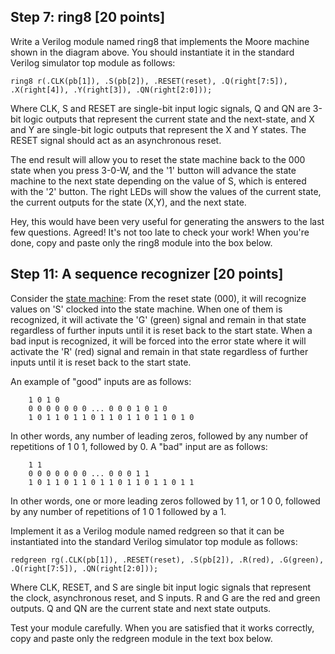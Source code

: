 ## Step 7: ring8 [20 points]

Write a Verilog module named ring8 that implements the Moore machine shown in the diagram above. You should instantiate it in the standard Verilog simulator top module as follows:

  `ring8 r(.CLK(pb[1]), .S(pb[2]), .RESET(reset), .Q(right[7:5]), .X(right[4]), .Y(right[3]), .QN(right[2:0]));`

Where CLK, S and RESET are single-bit input logic signals, Q and QN are 3-bit logic outputs that represent the current state and the next-state, and X and Y are single-bit logic outputs that represent the X and Y states. The RESET signal should act as an asynchronous reset. <br />

The end result will allow you to reset the state machine back to the 000 state when you press 3-0-W, and the '1' button will advance the state machine to the next state depending on the value of S, which is entered with the '2' button. The right LEDs will show the values of the current state, the current outputs for the state (X,Y), and the next state. <br />

Hey, this would have been very useful for generating the answers to the last few questions. Agreed! It's not too late to check your work! When you're done, copy and paste only the ring8 module into the box below. <br />

## Step 11: A sequence recognizer [20 points]
Consider the [state machine](statemachine.png):
From the reset state (000), it will recognize values on 'S' clocked into the state machine. When one of them is recognized, it will activate the 'G' (green) signal and remain in that state regardless of further inputs until it is reset back to the start state. When a bad input is recognized, it will be forced into the error state where it will activate the 'R' (red) signal and remain in that state regardless of further inputs until it is reset back to the start state. <br />

An example of "good" inputs are as follows: <br />
```
	1 0 1 0
	0 0 0 0 0 0 0 ... 0 0 0 1 0 1 0
	1 0 1 1 0 1 1 0 1 1 0 1 1 0 1 1 0 1 0
```
In other words, any number of leading zeros, followed by any number of repetitions of 1 0 1, followed by 0. A "bad" input are as follows: <br />
```
	1 1
	0 0 0 0 0 0 0 ... 0 0 0 1 1
	1 0 1 1 0 1 1 0 1 1 0 1 1 0 1 1 0 1 1
```
In other words, one or more leading zeros followed by 1 1, or 1 0 0, followed by any number of repetitions of 1 0 1 followed by a 1. <br />

Implement it as a Verilog module named redgreen so that it can be instantiated into the standard Verilog simulator top module as follows: <br />

  `redgreen rg(.CLK(pb[1]), .RESET(reset), .S(pb[2]), .R(red), .G(green), .Q(right[7:5]), .QN(right[2:0]));`

Where CLK, RESET, and S are single bit input logic signals that represent the clock, asynchronous reset, and S inputs. R and G are the red and green outputs. Q and QN are the current state and next state outputs. <br />

Test your module carefully. When you are satisfied that it works correctly, copy and paste only the redgreen module in the text box below. <br />
